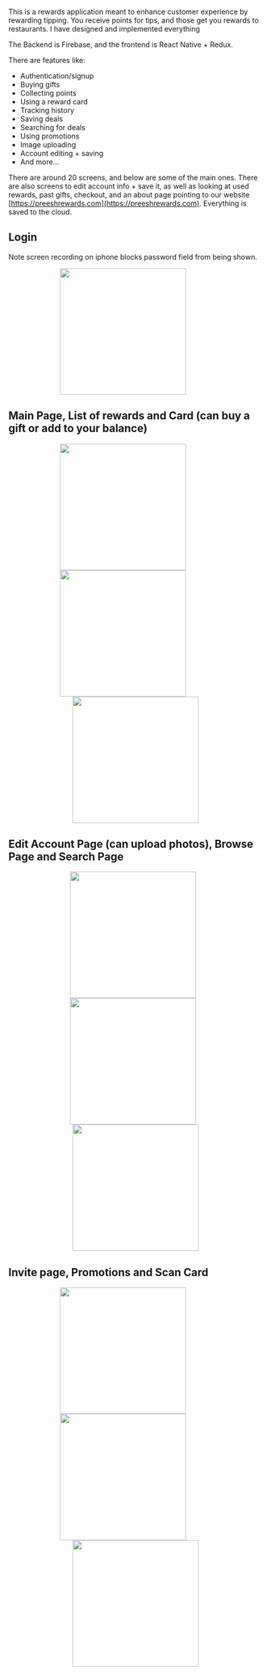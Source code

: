 This is a rewards application meant to enhance customer experience by rewarding tipping. You receive points for tips, and those get you rewards to restaurants. I have designed and implemented everything

The Backend is Firebase, and the frontend is React Native + Redux.

There are features like:
- Authentication/signup
- Buying gifts
- Collecting points
- Using a reward card
- Tracking history
- Saving deals
- Searching for deals
- Using promotions
- Image uploading
- Account editing + saving
- And more...

There are around 20 screens, and below are some of the main ones. There are also screens to edit account info + save it, as well as looking at used rewards, past gifts, checkout, and an about page pointing to our website [https://preeshrewards.com](https://preeshrewards.com). Everything is saved to the cloud.

## Login
Note screen recording on iphone blocks password field from being shown.
<p align="center" width="250">
<img src="https://github.com/noahnefsky/Preesh-Rewards/assets/77079369/9f27037e-dd7d-40af-beb1-3ac77141fc95" width="250" style="margin-right: 50px;">
</p>

## Main Page, List of rewards and Card (can buy a gift or add to your balance)
<p align="center">
  <img src="https://github.com/noahnefsky/Preesh-Rewards/assets/77079369/7e2581a2-1e07-428d-a4bd-517707147555" width="250" style="margin-right: 50px;">
  <img src="https://github.com/noahnefsky/Preesh-Rewards/assets/77079369/0be7677e-cce8-4858-bd49-c256cf5166c3" width="250" style="margin-right: 50px;">
  <img src="https://github.com/noahnefsky/Preesh-Rewards/assets/77079369/83a8deb0-5e25-4865-bd26-1df8fa531185" width="250">
</p>

## Edit Account Page (can upload photos), Browse Page and Search Page
<p align="center">
  <img src="https://github.com/noahnefsky/Preesh-Rewards/assets/77079369/de033b59-08ba-4116-a3bc-d660b7067326" width="250" style="margin-right: 10px;">
  <img src="https://github.com/noahnefsky/Preesh-Rewards/assets/77079369/8654cbd7-bf84-40ce-b8cb-d38b9b176c2f" width="250" style="margin-right: 10px;">
  <img src="https://github.com/noahnefsky/Preesh-Rewards/assets/77079369/3c95af22-f314-4b38-ada9-bc0bc36efd7e" width="250">
</p>

## Invite page, Promotions and Scan Card
<p align="center">
  <img src="https://github.com/noahnefsky/Preesh-Rewards/assets/77079369/9b427aa5-cf63-43b6-bb90-7ebeba1466ed" width="250" style="margin-right: 50px;">
  <img src="https://github.com/noahnefsky/Preesh-Rewards/assets/77079369/27ebaae5-21b3-407e-a8b6-d06531709955" width="250" style="margin-right: 50px;">
  <img src="https://github.com/noahnefsky/Preesh-Rewards/assets/77079369/2f8ae750-2f4e-42bc-af85-81885c9d665d" width="250">
</p>
